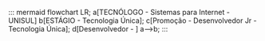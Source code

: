 ::: mermaid
flowchart LR;
a[TECNÓLOGO - Sistemas para Internet - UNISUL]
b[ESTÁGIO - Tecnologia Única];
c[Promoção - Desenvolvedor Jr - Tecnologia Única];
d[Desenvolvedor - ]
a-->b;
:::

